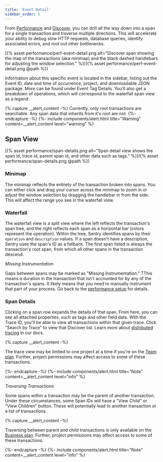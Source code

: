 ```yaml
---
title: 'Event Detail'
sidebar_order: 5
---
```


From [Performance](/performance-monitoring/performance/index) and [Discover](/performance-monitoring/discover-queries/index), you can drill all the way down into a span for a single transaction and traverse multiple directions. This will accelerate your ability to debug slow HTTP requests, database queries, identify associated errors, and root out other bottlenecks.

[{% asset performance/perf-event-detail.png alt="Discover span showing the map of the transactions (aka minimap) and the black dashed handlebars for adjusting the window selection." %}]({% asset performance/perf-event-detail.png @path %})

Information about this specific event is located in the sidebar, listing out the Event ID, date and time of occurrence, project, and downloadable JSON package. More can be found under Event Tag Details. You'll also get a breakdown of operations, which will correspond to the waterfall span view as a legend.

{% capture __alert_content -%}
Currently, only root transactions are searchable. Any span data that inherits from it's root are not. 
{%- endcapture -%}
{%- include components/alert.html
    title="Warning"
    content=__alert_content
    level="warning"
%}

## Span View

[{% asset performance/span-details.png alt="Span detail view shows the span id, trace id, parent span id, and other data such as tags." %}]({% asset performance/span-details.png @path %})

### Minimap

The minimap reflects the entirety of the transaction broken into spans. You can either click and drag your cursor across the minimap to zoom in or adjust the window selection by dragging the handlebar in from the side. This will affect the range you see in the waterfall view. 

### Waterfall

The waterfall view is a split view where the left reflects the transaction's span tree, and the right reflects each span as a horizontal bar (colors represent the operation). Within the tree, Sentry identifies spans by their `operation` and `description` values. If a span doesn't have a description, Sentry uses the span's ID as a fallback. The first span listed is always the transaction's root span, from which all other spans in the transaction descend. 

_Missing Instrumentation_ 

Gaps between spans may be marked as "Missing Instrumentation." TThis means a duration in the transaction that isn't accounted for by any of the transaction's spans. It likely means that you need to manually instrument that part of your process. Go back to the [performance setup](/performance-monitoring/setup) for details. 

### Span Details

Clicking on a span row expands the details of that span. From here, you can see all attached properties, such as tags and other field data. With the Trace ID, you'll be able to view all transactions within that given trace. Click "Search by Trace" to view that Discover list. Learn more about [distributed tracing](/performance-monitoring/distributed-tracing/) in our docs. 

{% capture __alert_content -%}

The trace view may be limited to one project at a time if you're on the [Team plan](https://sentry.io/pricing/). Further, project permissions may affect access to some of these transactions.

{%- endcapture -%}
{%- include components/alert.html
    title="Note"
    content=__alert_content
    level="info"
%}

_Traversing Transactions_

Some spans within a transaction may be the parent of another transaction. Under these circumstances, some Span IDs will have a "View Child" or "View Children" button. These will potentially lead to another transaction or a list of transactions. 

{% capture __alert_content -%}

Traversing between parent and child transactions is only available on the [Business plan](https://sentry.io/pricing/). Further, project permissions may affect access to some of these transactions.

{%- endcapture -%}
{%- include components/alert.html
    title="Note"
    content=__alert_content
    level="info"
%}
